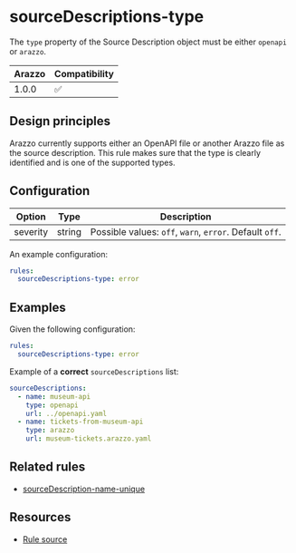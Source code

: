 # sourceDescriptions-type

The `type` property of the Source Description object must be either `openapi` or `arazzo`.

| Arazzo | Compatibility |
| ------ | ------------- |
| 1.0.0  | ✅            |

## Design principles

Arazzo currently supports either an OpenAPI file or another Arazzo file as the source description.
This rule makes sure that the type is clearly identified and is one of the supported types.

## Configuration

| Option   | Type   | Description                                             |
| -------- | ------ | ------------------------------------------------------- |
| severity | string | Possible values: `off`, `warn`, `error`. Default `off`. |

An example configuration:

```yaml
rules:
  sourceDescriptions-type: error
```

## Examples

Given the following configuration:

```yaml
rules:
  sourceDescriptions-type: error
```

Example of a **correct** `sourceDescriptions` list:

```yaml Correct example
sourceDescriptions:
  - name: museum-api
    type: openapi
    url: ../openapi.yaml
  - name: tickets-from-museum-api
    type: arazzo
    url: museum-tickets.arazzo.yaml
```

## Related rules

- [sourceDescription-name-unique](./sourceDescriptions-name-unique.md)

## Resources

- [Rule source](https://github.com/Redocly/redocly-cli/blob/main/packages/core/src/rules/arazzo/sourceDescription-type.ts)
